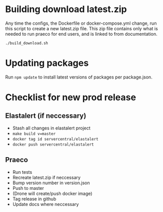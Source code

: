 # Building download latest.zip

Any time the configs, the Dockerfile or docker-compose.yml change, run this script to create a new latest.zip file.
This zip file contains only what is needed to run praeco for end users, and is linked to from documentation.

`./build_download.sh`

# Updating packages

Run `npm update` to install latest versions of packages per package.json.

# Checklist for new prod release

## Elastalert (if neccessary)

- Stash all changes in elastalert project
- `make build v=master`
- `docker tag id servercentral/elastalert`
- `docker push servercentral/elastalert`

## Praeco

- Run tests
- Recreate latest.zip if neccessary
- Bump version number in version.json
- Push to master
- (Drone will create/push docker image)
- Tag release in github
- Update docs where neccessary
